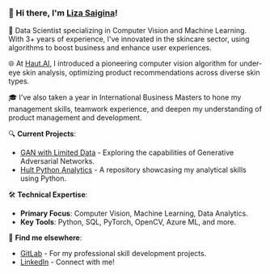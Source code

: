 ### 👋 Hi there, I'm [Liza Saigina](https://github.com/lizasaigina)!

🔬 Data Scientist specializing in Computer Vision and Machine Learning. With 3+ years of experience, I've innovated in the skincare sector, using algorithms to boost business and enhance user experiences.

🌐 At [Haut.AI](https://haut.ai/), I introduced a pioneering computer vision algorithm for under-eye skin analysis, optimizing product recommendations across diverse skin types.

🎓 I've also taken a year in International Business Masters to hone my management skills, teamwork experience, and deepen my understanding of product management and development.

🔍 **Current Projects**:
- [GAN with Limited Data](https://gitlab.com/lizasaigina/gan_limited_data) - Exploring the capabilities of Generative Adversarial Networks.
- [Hult Python Analytics](https://github.com/lizasaigina/hult-python-analytics) - A repository showcasing my analytical skills using Python.

🛠 **Technical Expertise**:
- **Primary Focus**: Computer Vision, Machine Learning, Data Analytics.
- **Key Tools**: Python, SQL, PyTorch, OpenCV, Azure ML, and more.

🔗 **Find me elsewhere**:
- [GitLab](https://gitlab.com/lizasaigina) - For my professional skill development projects.
- [LinkedIn](Your_LinkedIn_Profile_Link) - Connect with me!
